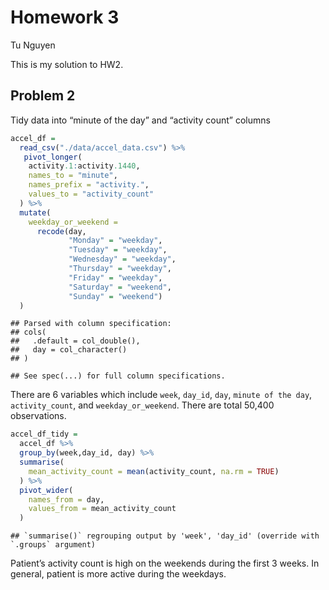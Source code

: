 Homework 3
================
Tu Nguyen

This is my solution to HW2.

## Problem 2

Tidy data into “minute of the day” and “activity count” columns

``` r
accel_df = 
  read_csv("./data/accel_data.csv") %>% 
   pivot_longer(
    activity.1:activity.1440,
    names_to = "minute",
    names_prefix = "activity.",
    values_to = "activity_count"
  ) %>% 
  mutate(
    weekday_or_weekend =
      recode(day,
             "Monday" = "weekday",
             "Tuesday" = "weekday",
             "Wednesday" = "weekday",
             "Thursday" = "weekday",
             "Friday" = "weekday",
             "Saturday" = "weekend",
             "Sunday" = "weekend")
  )
```

    ## Parsed with column specification:
    ## cols(
    ##   .default = col_double(),
    ##   day = col_character()
    ## )

    ## See spec(...) for full column specifications.

There are 6 variables which include `week`, `day_id`, `day`, `minute of
the day`, `activity_count`, and `weekday_or_weekend`. There are total
50,400 observations.

``` r
accel_df_tidy = 
  accel_df %>% 
  group_by(week,day_id, day) %>% 
  summarise(
    mean_activity_count = mean(activity_count, na.rm = TRUE)
  ) %>% 
  pivot_wider(
    names_from = day,
    values_from = mean_activity_count
  )
```

    ## `summarise()` regrouping output by 'week', 'day_id' (override with `.groups` argument)

Patient’s activity count is high on the weekends during the first 3
weeks. In general, patient is more active during the weekdays.
